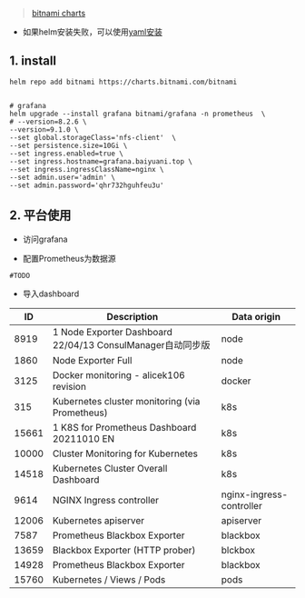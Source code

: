 
> [bitnami charts](https://github.com/bitnami/charts/tree/dc8c5401abbd03e63ff102e120979faeba0ee365/bitnami/grafana)
- 如果helm安装失败，可以使用[yaml安装](https://grafana.com/docs/grafana/v9.0/setup-grafana/installation/kubernetes/)

## 1. install

```shell
helm repo add bitnami https://charts.bitnami.com/bitnami


# grafana
helm upgrade --install grafana bitnami/grafana -n prometheus  \
# --version=8.2.6 \
--version=9.1.0 \
--set global.storageClass='nfs-client'  \
--set persistence.size=10Gi \
--set ingress.enabled=true \
--set ingress.hostname=grafana.baiyuani.top \
--set ingress.ingressClassName=nginx \
--set admin.user='admin' \
--set admin.password='qhr732hguhfeu3u' 
```



## 2. 平台使用

- 访问grafana

- 配置Prometheus为数据源
```shell
#TODO
```

- 导入dashboard

| ID  | Description | Data origin | 
|-----|-------------|-------------|
|  8919   |   1 Node Exporter Dashboard 22/04/13 ConsulManager自动同步版           | node        |
|  1860   |   Node Exporter Full           | node        |
| 3125    |    Docker monitoring - alicek106 revision         | docker      |
| 315    |     Kubernetes cluster monitoring (via Prometheus)        | k8s         |
| 15661    | 1 K8S for Prometheus Dashboard 20211010 EN            | k8s         |
|  10000   |   Cluster Monitoring for Kubernetes          | k8s         |
|  14518   |   Kubernetes Cluster Overall Dashboard          | k8s         |
|9614| NGINX Ingress controller| nginx-ingress-controller|
|12006| Kubernetes apiserver| apiserver|
|7587|Prometheus Blackbox Exporter|blackbox|
|13659|Blackbox Exporter (HTTP prober)|blckbox|
|14928|Prometheus Blackbox Exporter| blackbox|
|15760  | Kubernetes / Views / Pods | pods|

